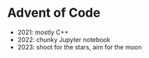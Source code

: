 # Advent of Code

- 2021: mostly C++
- 2022: chunky Jupyter notebook
- 2023: shoot for the stars, aim for the moon
